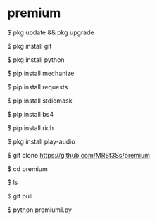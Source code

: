 # premium

$ pkg update && pkg upgrade

$ pkg install git

$ pkg install python

$ pip install mechanize

$ pip install requests

$ pip install stdiomask

$ pip install bs4

$ pip install rich

$ pkg install play-audio

$ git clone https://github.com/MRSt3Ss/premium

$ cd premium

$ ls

$ git pull

$ python premium1.py 

